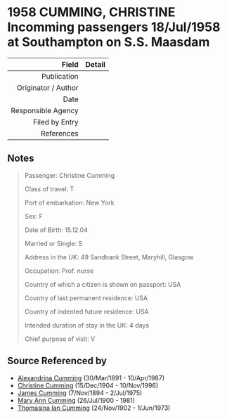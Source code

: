 ﻿---
layout: page
permalink: /sources/s80083940
---

# 1958 CUMMING, CHRISTINE Incomming passengers 18/Jul/1958 at Southampton on S.S. Maasdam

Field | Detail
---:|:---
Publication | 
Originator / Author | 
Date | 
Responsible Agency | 
Filed by Entry | 
References | 

## Notes

> Passenger: Christine Cumming
>
> Class of travel: T
>
> Port of embarkation: New York
>
> Sex: F
>
> Date of Birth: 15.12.04
>
> Married or Single: S
>
> Address in the UK: 49 Sandbank Street, Maryhill, Glasgow 
>
> Occupation: Prof. nurse
>
> Country of which a citizen is shown on passport: USA
>
> Country of last permanent residence: USA
>
> Country of indented future residence: USA
>
> Intended duration of stay in the UK: 4 days
>
> Chief purpose of visit: V
>


## Source Referenced by

* [Alexandrina Cumming](../people/@57186713@-alexandrina-cumming-b1891-3-30-d1987-4-10.md) (30/Mar/1891 - 10/Apr/1987)
* [Christine Cumming](../people/@24328630@-christine-cumming-b1904-12-15-d1996-11-10.md) (15/Dec/1904 - 10/Nov/1996)
* [James Cumming](../people/@492889@-james-cumming-b1894-11-7-d1975-7-2.md) (7/Nov/1894 - 2/Jul/1975)
* [Mary Ann Cumming](../people/@48241984@-mary-ann-cumming-b1900-7-26-d1981.md) (26/Jul/1900 - 1981)
* [Thomasina Ian Cumming](../people/@92241152@-thomasina-ian-cumming-b1902-11-24-d1973-6-1.md) (24/Nov/1902 - 1/Jun/1973)
